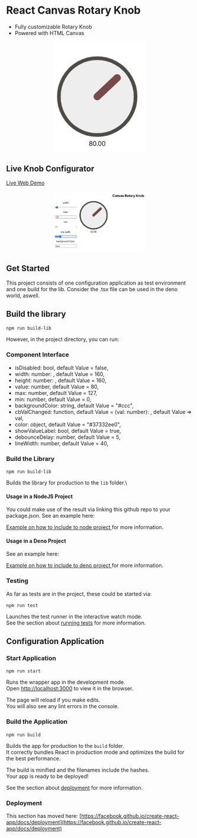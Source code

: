 # React Canvas Rotary Knob
- Fully customizable Rotary Knob
- Powered with HTML Canvas

<p align="center">
  <img width="250" src="./docs/sc1.png">
</p>

## Live Knob Configurator
[Live Web Demo](https://react-canvas-rotary-knob-timsusa.vercel.app) 
<p align="center">
  <img width="250" src="./docs/sc2.png">
</p>

## Get Started

This project consists of one configuration application as test environment and one build for the lib. Consider the .tsx file can be used in the deno world, aswell. 

## Build the library
```
npm run build-lib
``` 


However, in the project directory, you can run:

### Component Interface
  - isDisabled: bool, default Value = false,
  - width: number: , default Value = 160,
  - height: number: , default Value = 160,
  - value: number, default Value = 80,
  - max: number, default Value = 127,
  - min: number, default Value = 0,
  - backgroundColor: string, default Value = "#ccc",
  - cbValChanged: function, default Value = (val: number): , default Value => val,
  - color: object, default Value = "#37332ee0",
  - showValueLabel: bool, default Value = true,
  - debounceDelay: number, default Value = 5,
  - lineWidth: number, default Value = 40,


### Build the Library
```
npm run build-lib
```  
Builds the library for production to the `lib` folder.\

#### Usage in a NodeJS Project
You could make use of the result via linking this github repo to your package.json. See an example here:

[Example on how to include to node project ](https://github.com/TimSusa/midi-bricks/blob/master/package.json#L74) for more information.

#### Usage in a Deno Project
See an example here:

[Example on how to include to deno project ](https://github.com/TimSusa/aleph-example/blob/master/pages/index.tsx#L3) for more information.


### Testing

As far as tests are in the project, these could be started via:
``` 
npm run test
``` 

Launches the test runner in the interactive watch mode.\
See the section about [running tests](https://facebook.github.io/create-react-app/docs/running-tests) for more information.

## Configuration Application
### Start Application

```
npm run start
```  
Runs the wrapper app in the development mode.\
Open [http://localhost:3000](http://localhost:3000) to view it in the browser.

The page will reload if you make edits.\
You will also see any lint errors in the console.

### Build the Application
```
npm run build
```  
Builds the app for production to the `build` folder.\
It correctly bundles React in production mode and optimizes the build for the best performance.

The build is minified and the filenames include the hashes.\
Your app is ready to be deployed!

See the section about [deployment](https://facebook.github.io/create-react-app/docs/deployment) for more information.


### Deployment

This section has moved here: [https://facebook.github.io/create-react-app/docs/deployment](https://facebook.github.io/create-react-app/docs/deployment)
